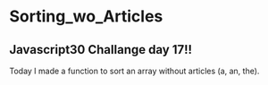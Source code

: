 # Sorting_wo_Articles

## Javascript30 Challange day 17!!

Today I made a function to sort an array without articles (a, an, the).

